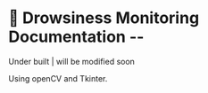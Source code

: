 # 🚗 Drowsiness Monitoring Documentation --

Under built | will be modified soon

Using openCV and Tkinter.
